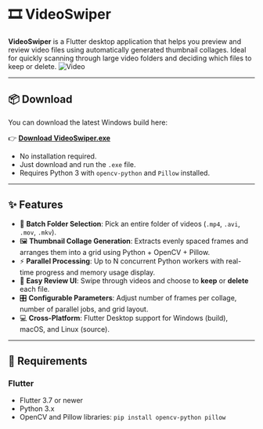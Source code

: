 # 🎞️ VideoSwiper

**VideoSwiper** is a Flutter desktop application that helps you preview and review video files using automatically generated thumbnail collages. Ideal for quickly scanning through large video folders and deciding which files to keep or delete.
![Video](video.gif)

---

## 📦 Download

You can download the latest Windows build here:

👉 **[Download VideoSwiper.exe](https://github.com/andrymas/VideoSwiper/releases/download/Betas/VideoSwiper.0.1.0.zip)**

- No installation required.
- Just download and run the `.exe` file.
- Requires Python 3 with `opencv-python` and `Pillow` installed.

---

## ✨ Features

- 📁 **Batch Folder Selection**: Pick an entire folder of videos (`.mp4`, `.avi`, `.mov`, `.mkv`).
- 🖼️ **Thumbnail Collage Generation**: Extracts evenly spaced frames and arranges them into a grid using Python + OpenCV + Pillow.
- ⚡ **Parallel Processing**: Up to N concurrent Python workers with real-time progress and memory usage display.
- 🧹 **Easy Review UI**: Swipe through videos and choose to **keep** or **delete** each file.
- 🎛️ **Configurable Parameters**: Adjust number of frames per collage, number of parallel jobs, and grid layout.
- 💻 **Cross-Platform**: Flutter Desktop support for Windows (build), macOS, and Linux (source).

---

## 🧰 Requirements

### Flutter

- Flutter 3.7 or newer
- Python 3.x
- OpenCV and Pillow libraries:
  `pip install opencv-python pillow`
